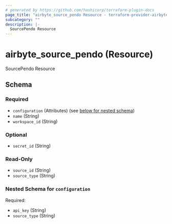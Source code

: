 ```yaml
---
# generated by https://github.com/hashicorp/terraform-plugin-docs
page_title: "airbyte_source_pendo Resource - terraform-provider-airbyte-new"
subcategory: ""
description: |-
  SourcePendo Resource
---
```


# airbyte_source_pendo (Resource)

SourcePendo Resource



<!-- schema generated by tfplugindocs -->
## Schema

### Required

- `configuration` (Attributes) (see [below for nested schema](#nestedatt--configuration))
- `name` (String)
- `workspace_id` (String)

### Optional

- `secret_id` (String)

### Read-Only

- `source_id` (String)
- `source_type` (String)

<a id="nestedatt--configuration"></a>
### Nested Schema for `configuration`

Required:

- `api_key` (String)
- `source_type` (String)


